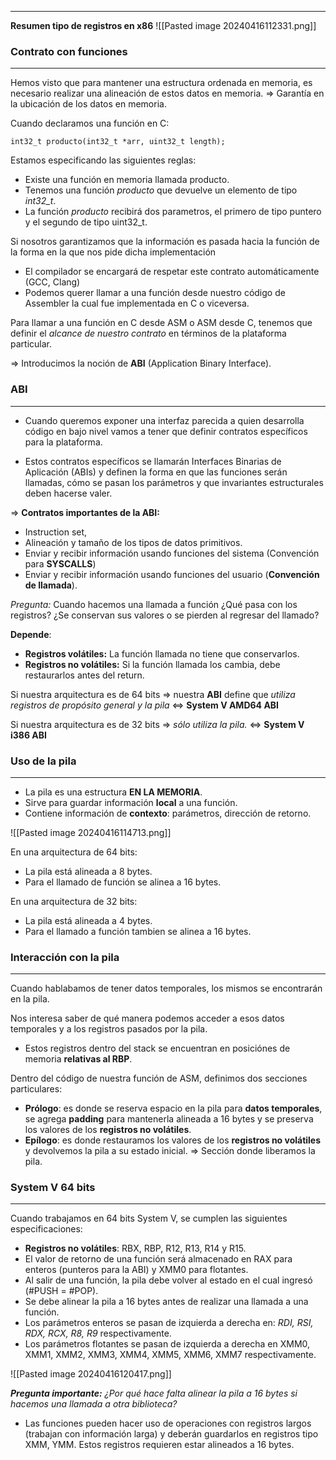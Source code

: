 ***
**Resumen tipo de registros en x86**
![[Pasted image 20240416112331.png]]

### Contrato con funciones
***
Hemos visto que para mantener una estructura ordenada en memoria, es necesario realizar una alineación de estos datos en memoria. => Garantía en la ubicación de los datos en memoria.

Cuando declaramos una función en C:

```
int32_t producto(int32_t *arr, uint32_t length);
```

Estamos especificando las siguientes reglas:
* Existe una función en memoria llamada producto.
* Tenemos una función *producto* que devuelve un elemento de tipo *int32_t*.
* La función *producto* recibirá dos parametros, el primero de tipo puntero y el segundo de tipo uint32_t.

Si nosotros garantizamos que la información es pasada hacia la función de la forma en la que nos pide dicha implementación
* El compilador se encargará de respetar este contrato automáticamente (GCC, Clang)
* Podemos querer llamar a una función desde nuestro código de Assembler la cual fue implementada en C o viceversa.

Para llamar a una función en C desde ASM o ASM desde C, tenemos que definir el *alcance de nuestro contrato* en términos de la plataforma particular.

=> Introducimos la noción de **ABI** (Application Binary Interface).

### ABI
***
* Cuando queremos exponer una interfaz parecida a quien desarrolla código en bajo nivel vamos a tener que definir contratos especı́ficos para la plataforma.

* Estos contratos especı́ficos se llamarán Interfaces Binarias de Aplicación (ABIs) y definen la forma en que las funciones serán llamadas, cómo se pasan los parámetros y que invariantes estructurales deben hacerse valer.

=> **Contratos importantes de la ABI:**
* Instruction set,
* Alineación y tamaño de los tipos de datos primitivos.
* Enviar y recibir información usando funciones del sistema (Convención para **SYSCALLS**)
* Enviar y recibir información usando funciones del usuario (**Convención de llamada**).

*Pregunta:* Cuando hacemos una llamada a función ¿Qué pasa con los registros? ¿Se conservan sus valores o se pierden al regresar del llamado?

**Depende**:
* **Registros volátiles:** La función llamada no tiene que conservarlos.
* **Registros no volátiles:** Si la función llamada los cambia, debe restaurarlos antes del return.

Si nuestra arquitectura es de 64 bits => nuestra **ABI** define que *utiliza registros de propósito general y la pila* <=> **System V AMD64 ABI**

Si nuestra arquitectura es de 32 bits => *sólo utiliza la pila.* <=> **System V i386 ABI**

### Uso de la pila
***
* La pila es una estructura **EN LA MEMORIA**.
* Sirve para guardar información **local** a una función.
* Contiene información de **contexto**: parámetros, dirección de retorno.

![[Pasted image 20240416114713.png]]

En una arquitectura de 64 bits:
* La pila está alineada a 8 bytes.
* Para el llamado de función se alinea a 16 bytes.

En una arquitectura de 32 bits:
* La pila está alineada a 4 bytes.
* Para el llamado a función tambien se alinea a 16 bytes.

### Interacción con la pila
***
Cuando hablabamos de tener datos temporales, los mismos se encontrarán en la pila.

Nos interesa saber de qué manera podemos acceder a esos datos temporales y a los registros pasados por la pila.
* Estos registros dentro del stack se encuentran en posiciónes de memoria **relativas al RBP**.

Dentro del código de nuestra función de ASM, definimos dos secciones particulares:
* **Prólogo**: es donde se reserva espacio en la pila para **datos temporales**, se agrega **padding** para mantenerla alineada a 16 bytes y se preserva los valores de los **registros no volátiles**.
* **Epı́logo**: es donde restauramos los valores de los **registros no volátiles** y devolvemos la pila a su estado inicial. => Sección donde liberamos la pila.


### System V 64 bits
***
Cuando trabajamos en 64 bits System V, se cumplen las siguientes especificaciones:
* **Registros no volátiles**: RBX, RBP, R12, R13, R14 y R15.
* El valor de retorno de una función será almacenado en RAX para enteros (punteros para la ABI) y XMM0 para flotantes.
* Al salir de una función, la pila debe volver al estado en el cual ingresó (#PUSH = \#POP).
* Se debe alinear la pila a 16 bytes antes de realizar una llamada a una función.
* Los parámetros enteros se pasan de izquierda a derecha en: *RDI, RSI, RDX, RCX, R8, R9* respectivamente.
* Los parámetros flotantes se pasan de izquierda a derecha en XMM0, XMM1, XMM2, XMM3, XMM4, XMM5, XMM6, XMM7 respectivamente.

![[Pasted image 20240416120417.png]]

***Pregunta importante:*** *¿Por qué hace falta alinear la pila a 16 bytes si*
*hacemos una llamada a otra biblioteca?*
* Las funciones pueden hacer uso de operaciones con registros largos (trabajan con información larga) y deberán guardarlos en registros tipo XMM, YMM. Estos registros requieren estar alineados a 16 bytes.